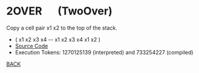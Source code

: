 # 2OVER &emsp; (TwoOver)
Copy a cell pair x1 x2 to the top of the stack.
* ( x1 x2 x3 x4 -- x1 x2 x3 x4 x1 x2 )
* [Source Code](../words/core/TwoOver.cs)
* Execution Tokens: 1270125139 (interpreted) and 733254227 (compiled)


[BACK](builtins.md#TwoOver)
